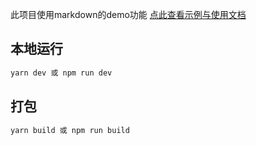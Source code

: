 
此项目使用markdown的demo功能
[点此查看示例与使用文档](https://docs.chenjianhui.site/vuepress-plugin-demo-container/zh/)

## 本地运行
```bash
yarn dev 或 npm run dev
```

## 打包
```bash
yarn build 或 npm run build
```